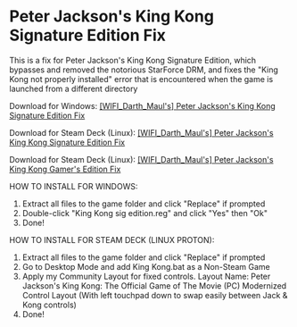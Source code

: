 # Peter Jackson's King Kong Signature Edition Fix
This is a fix for Peter Jackson's King Kong Signature Edition, which bypasses and removed the notorious StarForce DRM, and fixes the "King Kong not properly installed" error that is encountered when the game is launched from a different directory

Download for Windows: [[WIFI_Darth_Maul's] Peter Jackson's King Kong Signature Edition Fix](https://github.com/WIFIDarthMaul/Peter-Jackson-s-King-Kong-Signature-Edition-Fix/raw/main/%5BWIFI_Darth_Maul's%5D%20Peter%20Jackson's%20King%20Kong%20Signature%20Edition%20Fix.zip)

Download for Steam Deck (Linux): [[WIFI_Darth_Maul's] Peter Jackson's King Kong Signature Edition Fix](https://github.com/WIFIDarthMaul/Peter-Jackson-s-King-Kong-Signature-Edition-Fix/raw/main/%5BWIFI_Darth_Maul's%5D%20Steam%20Deck%20(Linux)%20Fix%20For%20Peter%20Jackson's%20King%20Kong%20Signature%20Edition.zip)

Download for Steam Deck (Linux): [[WIFI_Darth_Maul's] Peter Jackson's King Kong Gamer's Edition Fix](https://github.com/WIFIDarthMaul/Peter-Jackson-s-King-Kong-Signature-Edition-Fix/raw/main/%5BWIFI_Darth_Maul's%5D%20Steam%20Deck%20(Linux)%20Fix%20For%20Peter%20Jackson's%20King%20Kong%20Signature%20Edition.zip)

HOW TO INSTALL FOR WINDOWS:
1. Extract all files to the game folder and click "Replace" if prompted
2. Double-click "King Kong sig edition.reg" and click "Yes" then "Ok"
3. Done!

HOW TO INSTALL FOR STEAM DECK (LINUX PROTON):
1. Extract all files to the game folder and click "Replace" if prompted
2. Go to Desktop Mode and add King Kong.bat as a Non-Steam Game
3. Apply my Community Layout for fixed controls. Layout Name: Peter Jackson's King Kong: The Official Game of The Movie (PC) Modernized Control Layout (With left touchpad down to swap easily between Jack & Kong controls)
4. Done!
